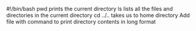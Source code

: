  #!/bin/bash
pwd prints the current directory
ls lists all the files and directories in the current directory
cd ../.. takes us to home directory
Add file with command to print directory contents in long format
